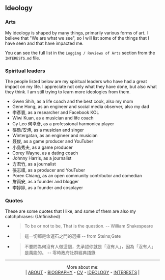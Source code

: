## Ideology

### Arts

My ideology is shaped by many things, primarily various forms of art. I believe that "We are what we see", so I will list some of the things that I have seen and that have impacted me.

You can see the full list in the `Logging / Reviews of Arts` section from the `INTERESTS.md` file.

### Spiritual leaders

The people listed below are my spiritual leaders who have had a great impact on my life. I appreciate not only what they have done, but also what they think. I am still trying to learn more ideologies from them.

- Gwen Shih, as a life coach and the best cook, also my mom
- Gene Hong, as an engineer and social media observer, also my dad
- 李彥寰, as a researcher and Facebook KOL
- Wiwi Kuan, as a musician and life coach
- Cy Leo 何卓彥, as a professional harmonica player
- 張懸/安溥, as a musician and singer
- Wintergatan, as an engineer and musician
- 聂俊, as a game producer and YouTuber
- 小島秀夫, as a game producer
- Corey Wayne, as a dating coach
- Johnny Harris, as a journalist
- 方君竹, as a journalist
- 張志祺, as a producer and YouTuber
- Poren Chiang, as an open community contributor and comedian
- 詹雨安, as a founder and blogger
- 李婷婷, as a founder and cosplayer

### Quotes

These are some quotes that I like, and some of them are also my catchphrases: (Unfinished)

- > To be or not to be, That is the question. -- William Shakespeare
- > 這一切都是命運石之門的選擇 -- from Steins;Gate
- > 不要問為何沒有人做這個，先承認你就是「沒有人」，因為「沒有人」是萬能的。 -- 零時政府社群經典語錄

---

<div align="center">

More about me:  
| [ABOUT](https://github.com/skyhong2002/skyhong2002/blob/master/README.md) - [BIOGRAPHY](https://github.com/skyhong2002/skyhong2002/blob/master/BIOGRAPHY.md) - [CV](https://github.com/skyhong2002/skyhong2002/blob/master/CV.md) - [IDEOLOGY](https://github.com/skyhong2002/skyhong2002/blob/master/IDEOLOGY.md) - [INTERESTS](https://github.com/skyhong2002/skyhong2002/blob/master/INTERESTS.md) |

</div>